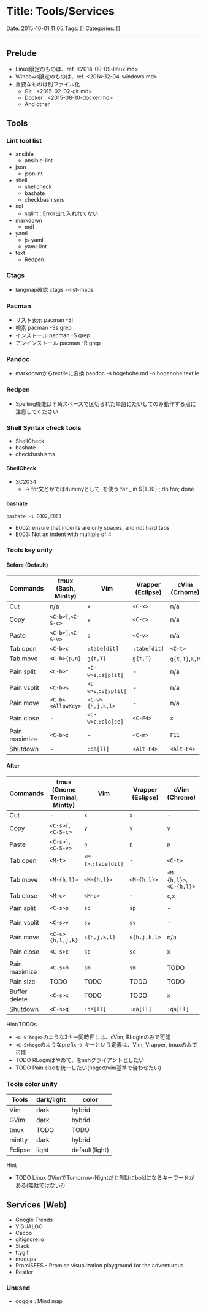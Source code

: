 # Title: Tools/Services

Date: 2015-10-01 11:05
Tags: []
Categories: []

---

## Prelude

* Linux限定のものは、ref. <2014-09-09-linux.md>
* Windows限定のものは、ref. <2014-12-04-windows.md>
* 重要なものは別ファイル化
	* Git : <2015-02-02-git.md>
	* Docker : <2015-08-10-docker.md>
	* And other

## Tools

### Lint tool list

* ansible
	* ansible-lint
* json
	* jsonlint
* shell
	* shellcheck
	* bashate
	* checkbashisms
* sql
	* sqlint : Error出て入れれてない
* markdown
	* mdl
* yaml
	* js-yaml
	* yaml-lint
* text
	* Redpen

### Ctags

* langmap確認
		ctags --list-maps

### Pacman

* リスト表示
		pacman -Sl
* 検索
		pacman -Ss grep
* インストール
		pacman -S grep
* アンインストール
		pacman -R grep

### Pandoc

* markdownからtextileに変換
		pandoc -s hogehohe.md -o hogehohe.textile

### Redpen

* Spelling機能は半角スペースで区切られた単語にたいしてのみ動作する点に注意してください

### Shell Syntax check tools

* ShellCheck
* bashate
* checkbashisms

#### ShellCheck

* SC2034
	* -> for文とかではdummyとして`_`を使う
			for _ in ${1..10} ; do foo; done

#### bashate

	bashate -i E002,E003

* E002: ensure that indents are only spaces, and not hard tabs
* E003: Not an indent with multiple of 4

### Tools key unity

#### Before (Default)

Commands      | tmux (Bash, Mintty) | Vim                  | Vrapper (Eclipse) | cVim (Crhome)  | RLogin
---           | ---                 | ---                  | ---               | ---            | ---
Cut           | n/a                 | `x`                  | `<C-x>`           | n/a            | TODO
Copy          | `<C-b>[`,`<C-S-c>`  | `y`                  | `<C-c>`           | n/a            | TODO
Paste         | `<C-b>]`,`<C-S-v>`  | `p`                  | `<C-v>`           | n/a            | TODO
Tab open      | `<C-b>c`            | `:tabe[dit]`         | `:tabe[dit]`      | `<C-t>`        | TODO
Tab move      | `<C-b>{p,n}`        | `g{t,T}`             | `g{t,T}`          | `g{t,T}`,`K,R` | TODO
Pain split    | `<C-b>"`            | `<C-w>s`,`:s[plit]`  | -                 | n/a            | TODO
Pain vsplit   | `<C-b>%`            | `<C-w>v`,`:v[split]` | -                 | n/a            | TODO
Pain move     | `<C-b><AllowKey>`   | `<C-w>{h,j,k,l>`     | -                 | n/a            | TODO
Pain close    | -                   | `<C-w>c`,`:clo[se]`  | `<C-F4>`          | `x`            | TODO
Pain maximize | `<C-b>z`            | -                    | `<C-m>`           | `F11`          | TODO
Shutdown      | -                   | `:qa[ll]`            | `<Alt-F4>`        | `<Alt-F4>`     | TODO

#### After

Commands      | tmux (Gnome Terminal, Mintty) | Vim                  | Vrapper (Eclipse) | cVim (Chrome)           | RLogin
---           | ---                           | ---                  | ---               | ---                     | ---
Cut           | -                             | `x`                  | `x`               | -                       | n/a
Copy          | `<C-s>[`,`<C-S-c>`            | `y`                  | `y`               | `y`                     | `<M-c>`
Paste         | `<C-s>]`,`<C-S-v>`            | `p`                  | `p`               | `p`                     | `<M-v>`
Tab open      | `<M-t>`                       | `<M-t>`,`:tabe[dit]` | `-`               | `<C-t>`                 | TODO
Tab move      | `<M-{h,l}>`                   | `<M-{h,l}>`          | `<M-{h,l}>`       | `<M-{h,l}>`,`<C-{h,l}>` | TODO
Tab close     | `<M-c>`                       | `<M-c>`              | `-`               | `c`,`x`                 | TODO
Pain split    | `<C-s>p`                      | `sp`                 | `sp`              | -                       | `<C-S-p>`
Pain vsplit   | `<C-s>v`                      | `sv`                 | `sv`              | -                       | `<C-S-v>`
Pain move     | `<C-s>{h,l,j,k}`              | `s{h,j,k,l}`         | `s{h,j,k,l>`      | n/a                     | TODO
Pain close    | `<C-s>c`                      | `sc`                 | `sc`              | `x`                     | `<C-S-c>`
Pain maximize | `<C-s>m`                      | `sm`                 | `sm`              | TODO                    | TODO
Pain size     | TODO                          | TODO                 | TODO              | TODO                    | TODO
Buffer delete | `<C-s>x`                      | TODO                 | TODO              | `x`                     | TODO
Shutdown      | `<C-s>q`                      | `:qa[ll]`            | `:qa[ll]`         | `:qa[ll]`               | TODO

Hint/TODOs

* `<C-S-hoge>`のような3キー同時押しは、cVim, RLoginのみで可能
* `<C-S>hoge`のようなprefix -> キーという定義は、Vim, Vrapper, tmuxのみで可能
* TODO RLoginはやめて、をsshクライアントとしたい
* TODO Pain sizeを統一したい(<C-w>hogeのvim基準で合わせたい)

### Tools color unity

Tools   | dark/light | color
---     | ---        | ---
Vim     | dark       | hybrid
GVim    | dark       | hybrid
tmux    | TODO       | TODO
mintty  | dark       | hybrid
Eclipse | light      | default(light)

Hint

* TODO Linux GVimでTomorrow-Nightだと無駄にboldになるキーワードがある(無駄ではない?)

## Services (Web)

* Google Trends
* VISUALGO
* Cacoo
* gitignore.io
* Slack
* ttygif
* moqups
* PromiSEES - Promise visualization playground for the adventurous
* Restler

### Unused

* coggle : Mind map

